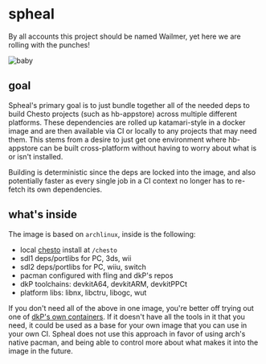 # spheal
By all accounts this project should be named Wailmer, yet here we are rolling with the punches!

![baby](https://cdn.bulbagarden.net/upload/9/9f/363Spheal.png)

## goal
Spheal's primary goal is to just bundle together all of the needed deps to build Chesto projects (such as hb-appstore) across multiple different platforms. These dependencies are rolled up katamari-style in a docker image and are then available via CI or locally to any projects that may need them. This stems from a desire to just get one environment where hb-appstore can be built cross-platform without having to worry about what is or isn't installed.

Building is deterministic since the deps are locked into the image, and also potentially faster as every single job in a CI context no longer has to re-fetch its own dependencies.

## what's inside
The image is based on `archlinux`, inside is the following:
- local [chesto](https://gitlab.com/4tu/chesto) install at `/chesto`
- sdl1 deps/portlibs for PC, 3ds, wii
- sdl2 deps/portlibs for PC, wiiu, switch
- pacman configured with fling and dkP's repos
- dkP toolchains: devkitA64, devkitARM, devkitPPCt
- platform libs: libnx, libctru, libogc, wut

If you don't need all of the above in one image, you're better off trying out one of [dkP's own containers](https://hub.docker.com/u/devkitpro/). If it doesn't have all the tools in it that you need, it could be used as a base for your own image that you can use in your own CI. Spheal does not use this approach in favor of using arch's native pacman, and being able to control more about what makes it into the image in the future.